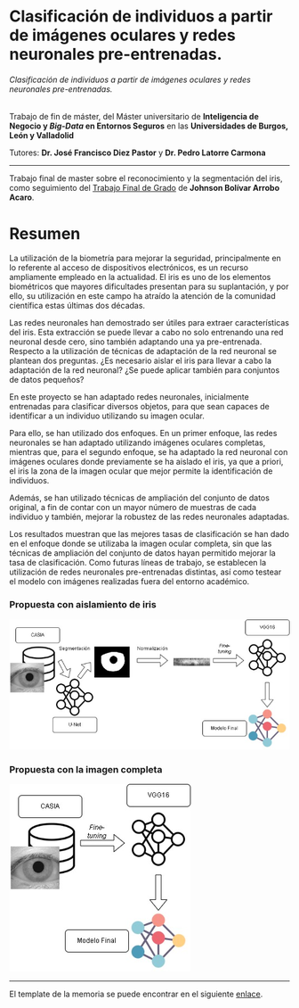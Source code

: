 # Clasificación de individuos a partir de imágenes oculares y redes neuronales pre-entrenadas.

###### Clasificación de individuos a partir de imágenes oculares y redes neuronales pre-entrenadas.
Trabajo de fin de máster, del Máster universitario de **Inteligencia de Negocio y *Big-Data* en Entornos Seguros** en las **Universidades de Burgos, León y Valladolid**

Tutores: **Dr. José Francisco Diez Pastor** y **Dr. Pedro Latorre Carmona**

---

Trabajo final de master sobre el reconocimiento y la segmentación del iris, como seguimiento del [Trabajo Final de Grado](https://github.com/jaa0124/iris_classifier) de **Johnson Bolívar Arrobo Acaro**.

# Resumen

La utilización de la biometría para mejorar la seguridad, principalmente en lo referente al acceso de dispositivos electrónicos, es un
recurso ampliamente empleado en la actualidad. El iris es uno de los
elementos biométricos que mayores dificultades presentan para su
suplantación, y por ello, su utilización en este campo ha atraído la
atención de la comunidad científica estas últimas dos décadas.

Las redes neuronales han demostrado ser útiles para extraer
características del iris. Esta extracción se puede llevar a cabo no solo
entrenando una red neuronal desde cero, sino también adaptando una
ya pre-entrenada. Respecto a la utilización de técnicas de adaptación
de la red neuronal se plantean dos preguntas. ¿Es necesario aislar el
iris para llevar a cabo la adaptación de la red neuronal? ¿Se puede
aplicar también para conjuntos de datos pequeños?

En este proyecto se han adaptado redes neuronales, inicialmente
entrenadas para clasificar diversos objetos, para que sean capaces de
identificar a un individuo utilizando su imagen ocular.

Para ello, se han utilizado dos enfoques. En un primer enfoque,
las redes neuronales se han adaptado utilizando imágenes oculares
completas, mientras que, para el segundo enfoque, se ha adaptado la
red neuronal con imágenes oculares donde previamente se ha aislado
el iris, ya que a priori, el iris la zona de la imagen ocular que mejor
permite la identificación de individuos.

Además, se han utilizado técnicas de ampliación del conjunto de datos original, a fin de contar con un mayor número de muestras de cada
individuo y también, mejorar la robustez de las redes neuronales
adaptadas.

Los resultados muestran que las mejores tasas de clasificación se
han dado en el enfoque donde se utilizaba la imagen ocular completa,
sin que las técnicas de ampliación del conjunto de datos hayan permitido mejorar
la tasa de clasificación.
Como futuras líneas de trabajo, se establecen la utilización de
redes neuronales pre-entrenadas distintas, así como testear el modelo
con imágenes realizadas fuera del entorno académico.

### Propuesta con aislamiento de iris
![](memoria/img/13_enfoque_normalizacion.jpg)

### Propuesta con la imagen completa
![](memoria/img/14_enfoque_sin_normalizacion.jpg)

---

El template de la memoria se puede encontrar en el siguiente [enlace](https://github.com/bbaruque/plantillaTFM_MUINBDES).
